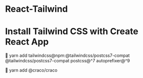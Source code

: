 # React-Tailwind 

# Install Tailwind CSS with Create React App
🍟 yarn add tailwindcss@npm:@tailwindcss/postcss7-compat @tailwindcss/postcss7-compat postcss@^7 autoprefixer@^9

🍟 yarn add @craco/craco

